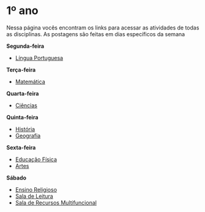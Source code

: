 # 1º ano
Nessa página vocês encontram os links para acessar as atividades de todas as disciplinas. As postagens são feitas em dias específicos da semana

**Segunda-feira**

- [Língua Portuguesa](https://classroom.google.com/w/MzA5MzAxNjU0NDky/tc/MzA5NjM1MjQxNTYx)

**Terça-feira**

- [Matemática](https://classroom.google.com/w/MzA5MzAxNjU0NDky/tc/MzA5NjM4NTE3MzAz)

**Quarta-feira**

- [Ciências](https://classroom.google.com/w/MzA5MzAxNjU0NDky/tc/MzA5NjM4NTE3MzU0)

**Quinta-feira**

- [História](https://classroom.google.com/w/MzA5MzAxNjU0NDky/tc/MzA5NjM4NTE3MzYw)
- [Geografia](https://classroom.google.com/w/MzA5MzAxNjU0NDky/tc/MzA5NjM4NTE3Mzcx)

**Sexta-feira**

- [Educação Física](https://classroom.google.com/w/MzA5MzAxNjU0NDky/tc/MzA5NjM4NTE3NDIy)
- [Artes](https://classroom.google.com/w/MzA5MzAxNjU0NDky/tc/MzA5NjM4NTE3NDAy)

**Sábado**

- [Ensino Religioso](https://classroom.google.com/w/MzA5MzAxNjU0NDky/tc/MzA5NjM4NTE3NDQy)
- [Sala de Leitura](https://classroom.google.com/w/MzA5MzAxNjU0NDky/tc/MzA5NjM1NDY1MTI1)
- [Sala  de Recursos Multifuncional](https://classroom.google.com/w/MzA5MzAxNjU0NDky/tc/MzA5NjM4NTE3NDk1)
